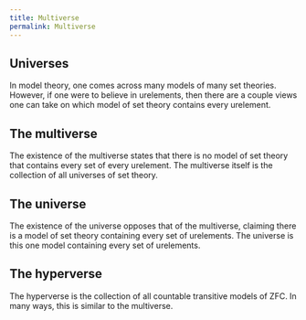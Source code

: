 ```yaml
---
title: Multiverse
permalink: Multiverse
---
```


## Universes
In model theory, one comes across many models of many set theories. However, if one were to believe in urelements<!-- other than $\\emptyset$-->, then there are a couple views one can take on which model of set theory contains every urelement.
## The multiverse
The existence of the multiverse states that there is no model of set theory that contains every set of every urelement. The multiverse itself is the collection of all universes of set theory.
## The universe
The existence of the universe opposes that of the multiverse, claiming there is a model of set theory containing every set of urelements. The universe is this one model containing every set of urelements.

## The hyperverse
The hyperverse is the collection of all countable transitive models of ZFC. In many ways, this is similar to the multiverse.